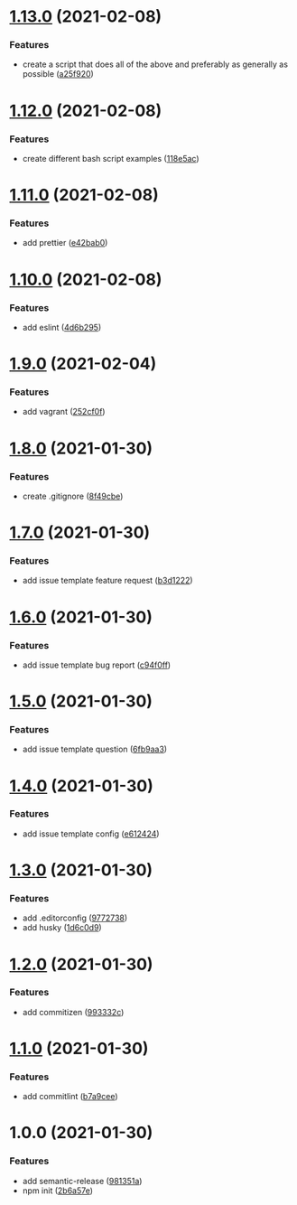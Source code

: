 # [1.13.0](https://github.com/bromso/school-amazon-aws/compare/v1.12.0...v1.13.0) (2021-02-08)


### Features

* create a script that does all of the above and preferably as generally as possible ([a25f920](https://github.com/bromso/school-amazon-aws/commit/a25f920e1519fdda47aee093654f9e5419d2bbca))

# [1.12.0](https://github.com/bromso/school-amazon-aws/compare/v1.11.0...v1.12.0) (2021-02-08)


### Features

* create different bash script examples ([118e5ac](https://github.com/bromso/school-amazon-aws/commit/118e5ac4194b2b50b727d244203f19d8484c5faa))

# [1.11.0](https://github.com/bromso/school-amazon-aws/compare/v1.10.0...v1.11.0) (2021-02-08)


### Features

* add prettier ([e42bab0](https://github.com/bromso/school-amazon-aws/commit/e42bab06fa97500e3ae91397655b82036fe8b285))

# [1.10.0](https://github.com/bromso/school-amazon-aws/compare/v1.9.0...v1.10.0) (2021-02-08)


### Features

* add eslint ([4d6b295](https://github.com/bromso/school-amazon-aws/commit/4d6b295807043d0ef3ac748bd3a36581736d87f5))

# [1.9.0](https://github.com/bromso/school-amazon-aws/compare/v1.8.0...v1.9.0) (2021-02-04)


### Features

* add vagrant ([252cf0f](https://github.com/bromso/school-amazon-aws/commit/252cf0f95f50c9cd603ff1b01a4a0b9ee64f1b53))

# [1.8.0](https://github.com/bromso/school-amazon-aws/compare/v1.7.0...v1.8.0) (2021-01-30)


### Features

* create .gitignore ([8f49cbe](https://github.com/bromso/school-amazon-aws/commit/8f49cbe724b729a982e5bb66d9ec0d5f1c815348))

# [1.7.0](https://github.com/bromso/school-amazon-aws/compare/v1.6.0...v1.7.0) (2021-01-30)


### Features

* add issue template feature request ([b3d1222](https://github.com/bromso/school-amazon-aws/commit/b3d1222250dbe0f3964e1105b0d9f84f90468e5a))

# [1.6.0](https://github.com/bromso/school-amazon-aws/compare/v1.5.0...v1.6.0) (2021-01-30)


### Features

* add issue template bug report ([c94f0ff](https://github.com/bromso/school-amazon-aws/commit/c94f0ffd9e6c0901974ac1e16103ec34889b20b4))

# [1.5.0](https://github.com/bromso/school-amazon-aws/compare/v1.4.0...v1.5.0) (2021-01-30)


### Features

* add issue template question ([6fb9aa3](https://github.com/bromso/school-amazon-aws/commit/6fb9aa3d2e6d2aac0345361cb77058d9589fad94))

# [1.4.0](https://github.com/bromso/school-amazon-aws/compare/v1.3.0...v1.4.0) (2021-01-30)


### Features

* add issue template config ([e612424](https://github.com/bromso/school-amazon-aws/commit/e61242460337efc6d5adc041df7ec99b4611a50d))

# [1.3.0](https://github.com/bromso/school-amazon-aws/compare/v1.2.0...v1.3.0) (2021-01-30)


### Features

* add .editorconfig ([9772738](https://github.com/bromso/school-amazon-aws/commit/97727381d3ca1bb20afbe96884d38e283d67b541))
* add husky ([1d6c0d9](https://github.com/bromso/school-amazon-aws/commit/1d6c0d96a642fe8dba1fcb8cb9797dec15b3cedf))

# [1.2.0](https://github.com/bromso/school-amazon-aws/compare/v1.1.0...v1.2.0) (2021-01-30)


### Features

* add commitizen ([993332c](https://github.com/bromso/school-amazon-aws/commit/993332ca34786f1371e6f591bdd084fa388b2b29))

# [1.1.0](https://github.com/bromso/school-amazon-aws/compare/v1.0.0...v1.1.0) (2021-01-30)


### Features

* add commitlint ([b7a9cee](https://github.com/bromso/school-amazon-aws/commit/b7a9cee6810a2904ff6dc25c515d0f398cdfcff7))

# 1.0.0 (2021-01-30)


### Features

* add semantic-release ([981351a](https://github.com/bromso/school-amazon-aws/commit/981351a44c7d44dacd39e07082deb73ab9be97b3))
* npm init ([2b6a57e](https://github.com/bromso/school-amazon-aws/commit/2b6a57e77f0f17d789001382d0470ec4a8180141))
